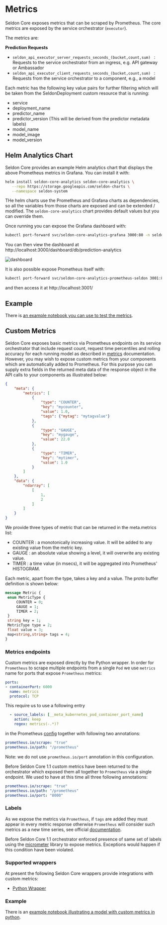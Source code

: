 # Metrics

Seldon Core exposes metrics that can be scraped by Prometheus. The core metrics are exposed by the service orchestrator (`executor`).

The metrics are:

**Prediction Requests**

 * `seldon_api_executor_server_requests_seconds_(bucket,count,sum) ` : Requests to the service orchestrator from an ingress, e.g. API gateway or Ambassador
 * `seldon_api_executor_client_requests_seconds_(bucket,count,sum) ` : Requests from the service orchestrator to a component, e.g., a model

Each metric has the following key value pairs for further filtering which will be taken from the SeldonDeployment custom resource that is running:

  * service
  * deployment_name
  * predictor_name
  * predictor_version (This will be derived from the predictor metadata labels)
  * model_name
  * model_image
  * model_version


## Helm Analytics Chart

Seldon Core provides an example Helm analytics chart that displays the above Prometheus metrics in Grafana. You can install it with:

```bash
helm install seldon-core-analytics seldon-core-analytics \
   --repo https://storage.googleapis.com/seldon-charts \
   --namespace seldon-system
```

THe helm charts use the Prometheus and Grafana charts as dependencies, so all the variables from those charts are exposed and can be extended / modified. The `seldon-core-analytics` chart provides default values but you can override them.

Once running you can expose the Grafana dashboard with:

```bash
kubectl port-forward svc/seldon-core-analytics-grafana 3000:80 -n seldon-system
```

You can then view the dashboard at http://localhost:3000/dashboard/db/prediction-analytics

![dashboard](./dashboard.png)

It is also possible expose Prometheus itself with:
```bash
kubectl port-forward svc/seldon-core-analytics-prometheus-seldon 3001:80 -n seldon-system
```

and then access it at http://localhost:3001/

## Example

There is [an example notebook you can use to test the metrics](../examples/metrics.html).


## Custom Metrics

Seldon Core exposes basic metrics via Prometheus endpoints on its service orchestrator that include request count, request time percentiles and rolling accuracy for each running model as described in [metrics](./analytics.md) documentation.
However, you may wish to expose custom metrics from your components which are automatically added to Prometheus.
For this purpose you can supply extra fields in the returned meta data of the response object in the API calls to your components as illustrated below:

```json
{
	"meta": {
		"metrics": [
			{
				"type": "COUNTER",
				"key": "mycounter",
				"value": 1.0,
				"tags": {"mytag": "mytagvalue"}
			},
			{
				"type": "GAUGE",
				"key": "mygauge",
				"value": 22.0
			},
			{
				"type": "TIMER",
				"key": "mytimer",
				"value": 1.0
			}
		]
	},
	"data": {
		"ndarray": [
			[
				1,
				2
			]
		]
	}
}
```

We provide three types of metric that can be returned in the meta.metrics list:

 * COUNTER : a monotonically increasing value. It will be added to any existing value from the metric key.
 * GAUGE : an absolute value showing a level, it will overwrite any existing value.
 * TIMER : a time value (in msecs), it will be aggregated into Prometheus' HISTOGRAM.

Each metric, apart from the type, takes a key and a value. The proto buffer definition is shown below:

```protobuf
message Metric {
 enum MetricType {
     COUNTER = 0;
     GAUGE = 1;
     TIMER = 2;
 }
 string key = 1;
 MetricType type = 2;
 float value = 3;
 map<string,string> tags = 4;
}
```

### Metrics endpoints

Custom metrics are exposed directly by the Python wrapper.
In order for `Prometheus` to scrape multiple endpoints from a single `Pod` we use `metrics` name for ports that expose `Prometheus` metrics:
```yaml
ports:
- containerPort: 6000
  name: metrics
  protocol: TCP
```

This require us to use a following entry
```yaml
  - source_labels: [__meta_kubernetes_pod_container_port_name]
    action: keep
    regex: metrics(-.*)?
```
in the Prometheus [config](https://github.com/SeldonIO/seldon-core/blob/master/helm-charts/seldon-core-analytics/files/prometheus/prometheus-config.yaml) together with following two annotations:
```yaml
prometheus.io/scrape: "true"
prometheus.io/path: "/prometheus"
```

Note: we do not use `prometheus.io/port` annotation in this configuration.


Before Seldon Core 1.1 custom metrics have been returned to the orchestrator which exposed them all together to `Prometheus` via a single endpoint.
We used to have at this time all three following annotations:
```yaml
prometheus.io/scrape: "true"
prometheus.io/path: "/prometheus"
prometheus.io/port: "8000"
```


### Labels

As we expose the metrics via `Prometheus`, if `tags` are added they must appear in every metric response otherwise `Prometheus` will consider such metrics as a new time series, see official [documentation](https://prometheus.io/docs/practices/naming/).

Before Seldon Core 1.1 orchestrator enforced presence of same set of labels using the [micrometer](https://micrometer.io/) library to expose metrics. Exceptions would happen if this condition have been violated.


### Supported wrappers

At present the following Seldon Core wrappers provide integrations with custom metrics:

 * [Python Wrapper](../python/index)


### Example

There is an [example notebook illustrating a model with custom metrics in python](../examples/custom_metrics.html).
